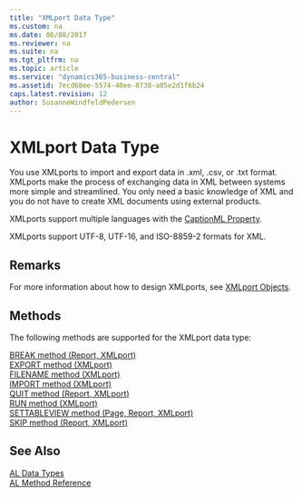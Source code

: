 ```yaml
---
title: "XMLport Data Type"
ms.custom: na
ms.date: 06/08/2017
ms.reviewer: na
ms.suite: na
ms.tgt_pltfrm: na
ms.topic: article
ms.service: "dynamics365-business-central"
ms.assetid: 7ecd68ee-5574-40ee-8738-a05e2d1f6b24
caps.latest.revision: 12
author: SusanneWindfeldPedersen
---
```

# XMLport Data Type
You use XMLports to import and export data in .xml, .csv, or .txt format. XMLports make the process of exchanging data in XML between systems more simple and streamlined. You only need a basic knowledge of XML and you do not have to create XML documents using external products.  
  
 XMLports support multiple languages with the [CaptionML Property](../properties/devenv-captionml-property.md).  
  
 XMLports support UTF-8, UTF-16, and ISO-8859-2 formats for XML.  
  
## Remarks  
 For more information about how to design XMLports, see [XMLport Objects](../devenv-XMLport-object.md).  

## Methods
The following methods are supported for the XMLport data type:

[BREAK method (Report, XMLport)](../methods/devenv-break-method-report-xmlport.md)   
[EXPORT method (XMLport)](../methods/devenv-export-method-xmlport.md)   
[FILENAME method (XMLport)](../methods/devenv-filename-method-xmlport.md)   
[IMPORT method (XMLport)](../methods/devenv-import-method-xmlport.md)   
[QUIT method (Report, XMLport)](../methods/devenv-quit-method-report-xmlport.md)   
[RUN method (XMLport)](../methods/devenv-run-method-xmlport.md)   
[SETTABLEVIEW method (Page, Report, XMLport)](../methods/devenv-settableview-method-page-report-xmlport.md)   
[SKIP method (Report, XMLport)](../methods/devenv-skip-method-report-xmlport.md)

## See Also  
[AL Data Types](devenv-al-data-types.md)   
[AL Method Reference](../methods/devenv-al-method-reference.md)  